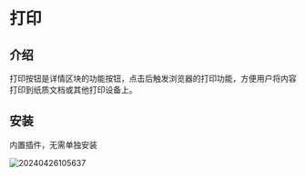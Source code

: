 # 打印

<PluginInfo name="action-print"></PluginInfo>

## 介绍

打印按钮是详情区块的功能按钮，点击后触发浏览器的打印功能，方便用户将内容打印到纸质文档或其他打印设备上。

## 安装

内置插件，无需单独安装

![20240426105637](https://nocobase-docs.oss-cn-beijing.aliyuncs.com/20240426105637.png)
